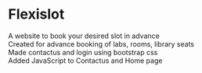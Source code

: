 # Flexislot
A website to book your desired slot in advance<br>
Created for advance booking of labs, rooms, library seats<br>
Made contactus and login using bootstrap css <br>
Added JavaScript to Contactus and Home page
